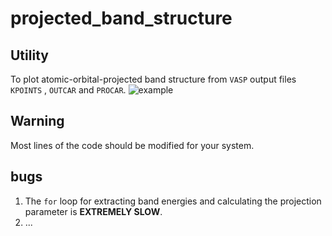 # projected_band_structure

## Utility
To plot atomic-orbital-projected band structure from `VASP` output files `KPOINTS` , `OUTCAR` and `PROCAR`.
![example](https://github.com/liming-liu/projected_band_structure/blob/master/mos2-wse2.jpg)

## Warning
Most lines of the code should be modified for your system.

## bugs
1. The `for` loop for extracting band energies and calculating the projection parameter is **EXTREMELY SLOW**.
2. ...
